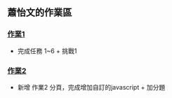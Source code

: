 ## 蕭怡文的作業區

### [作業1](./lesson6_作業_蕭怡文)
- 完成任務 1~6 + 挑戰1

### [作業2](./lesson7_作業2_蕭怡文)
- 新增 作業2 分頁，完成增加自訂的javascript + 加分題